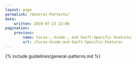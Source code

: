 ```yaml
---
layout: page
permalink: /General-Patterns/
date:
    written: 2019-07-23 23:00
pagination:
    previous:
        name: Cocoa-, Xcode-, and Swift-Specific Features
        url: /Cocoa-Xcode-and-Swift-Specific-Features
---
```


{% include guidelines/general-patterns.md %}
